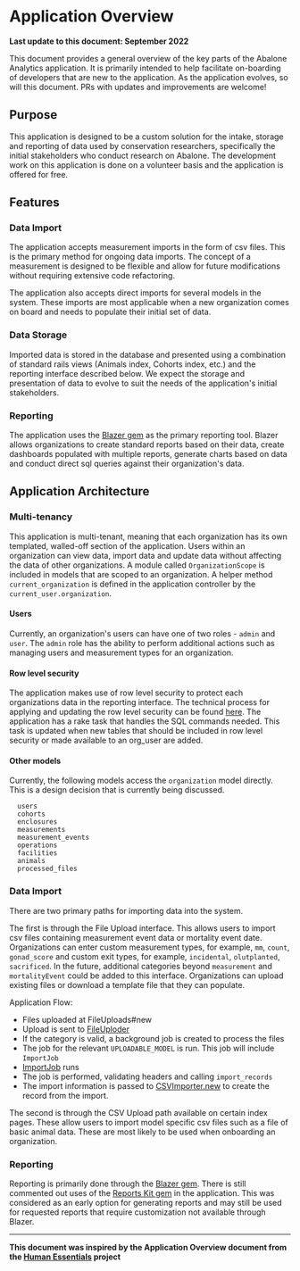 # Application Overview

__Last update to this document: September 2022__

This document provides a general overview of the key parts of the Abalone Analytics application. It is primarily intended to help facilitate on-boarding of developers that are new to the application. As the application evolves, so will this document. PRs with updates and improvements are welcome!

## Purpose

This application is designed to be a custom solution for the intake, storage and reporting of data used by conservation researchers, specifically the initial stakeholders who conduct research on Abalone. The development work on this application is done on a volunteer basis and the application is offered for free. 

## Features

### Data Import

The application accepts measurement imports in the form of csv files. This is the primary method for ongoing data imports. The concept of a measurement is designed to be flexible and allow for future modifications without requiring extensive code refactoring.  

The application also accepts direct imports for several models in the system. These imports are most applicable when a new organization comes on board and needs to populate their initial set of data.

### Data Storage

Imported data is stored in the database and presented using a combination of standard rails views (Animals index, Cohorts index, etc.) and the reporting interface described below. We expect the storage and presentation of data to evolve to suit the needs of the application's initial stakeholders.

### Reporting

The application uses the [Blazer gem](https://github.com/ankane/blazer) as the primary reporting tool. Blazer allows organizations to create standard reports based on their data, create dashboards populated with multiple reports, generate charts based on data and conduct direct sql queries against their organization's data.

## Application Architecture

### Multi-tenancy

This application is multi-tenant, meaning that each organization has its own templated, walled-off section of the application. Users within an organization can view data, import data and update data without affecting the data of other organizations. A module called `OrganizationScope` is included in models that are scoped to an organization. A helper method `current_organization` is defined in the application controller by the `current_user.organization`.

#### Users

Currently, an organization's users can have one of two roles - `admin` and `user`. The `admin` role has the ability to perform additional actions such as managing users and measurement types for an organization.


#### Row level security

The application makes use of row level security to protect each organizations data in the reporting interface. The technical process for applying and updating the row level security can be found [here](https://github.com/rubyforgood/abalone/blob/main/blazer_reporting.md). The application has a rake task that handles the SQL commands needed. This task is updated when new tables that should be included in row level security or made available to an org_user are added.

#### Other models

Currently, the following models access the `organization` model directly. This is a design decision that is currently being discussed.

```
  users
  cohorts
  enclosures
  measurements
  measurement_events
  operations
  facilities
  animals
  processed_files
```

### Data Import

There are two primary paths for importing data into the system.  

The first is through the File Upload interface. This allows users to import csv files containing measurement event data or mortality event date. Organizations can enter custom measurement types, for example, `mm`, `count`, `gonad_score` and custom exit types, for example, `incidental`, `olutplanted`, `sacrificed`. In the future, additional categories beyond `measurement` and `mortalityEvent` could be added to this interface. Organizations can upload existing files or download a template file that they can populate.

Application Flow:
- Files uploaded at FileUploads#new
- Upload is sent to [FileUploder](https://github.com/rubyforgood/abalone/blob/main/app/lib/file_uploader.rb)
- If the category is valid, a background job is created to process the files
- The job for the relevant `UPLOADABLE_MODEL` is run. This job will include `ImportJob`
- [ImportJob](https://github.com/rubyforgood/abalone/blob/main/app/jobs/concerns/import_job.rb) runs
- The job is performed, validating headers and calling `import_records`
- The import information is passed to [CSVImporter.new](https://github.com/rubyforgood/abalone/blob/main/app/lib/csv_importer.rb) to create the record from the import.

The second is through the CSV Upload path available on certain index pages. These allow users to import model specific csv files such as a file of basic animal data. These are most likely to be used when onboarding an organization.

### Reporting

Reporting is primarily done through the [Blazer gem](https://github.com/ankane/blazer). There is still commented out uses of the [Reports Kit gem](https://www.reportskit.co/) in the application. This was considered as an early option for generating reports and may still be used for requested reports that require customization not available through Blazer.


***

__This document was inspired by the Application Overview document from the [Human Essentials](https://github.com/rubyforgood/human-essentials) project__
